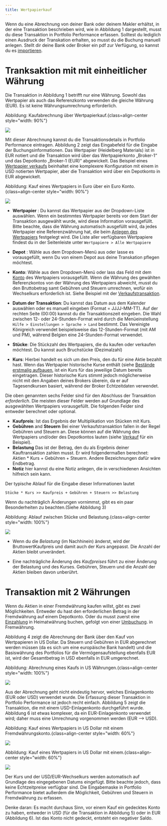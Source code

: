 ```yaml
---
title: Wertpapierkauf
---
```

Wenn du eine Abrechnung von deiner Bank oder deinem Makler erhältst, in der eine Transaktion beschrieben wird, wie in Abbildung 1 dargestellt, musst du diese Transaktion in Portfolio Performance erfassen. Solltest du lediglich einen Ausdruck der Transkation erhalten, so musst du die Buchung manuell anlegen. Stellt dir deine Bank oder Broker ein pdf zur Verfügung, so kannst du es [importieren](../../referenzhandbuch/datei/import.md).

# Tranksaktion mit mit einheitlicher Währung

Die Transaktion in Abbildung 1 betrifft nur eine Währung. Sowohl das Wertpapier als auch das Referenzkonto verwenden die gleiche Währung (EUR).  Es ist keine Währungsumrechnung erforderlich.

Abbildung: Kaufabrechnung über Wertpapierkauf.{class=align-center style="width: 90%"}

![](images/info-bank-note-share-heidelberg.svg)

Mit dieser Abrechnung kannst du die Transaktionsdetails in Portfolio Performance eintragen. Abbildung 2 zeigt das Eingabefeld für die Eingabe der Buchungsinformationen. Das Wertpapier (Heidelberg Materials) ist in EUR notiert und die Transaktion wird über das Wertpapierkonto „Broker-1“ und das Depotkonto „Broker-1 (EUR)“ abgewickelt. Das Beispiel eines [Wertpapier verkaufs](verkauf.md) beinhaltet eine komplexere Konfiguration mit einem in USD notierten Wertpapier, aber die Transaktion wird über ein Depotkonto in EUR abgewickelt.

Abbildung: Kauf eines Wertpapiers in Euro über ein Euro Konto.{class=align-center style="width: 90%"}

![](images/mnu-transaction-buy-share-heidelberg.png)

- **Wertpapier** : Du kannst das Wertpapier aus der Dropdown-Liste auswählen. Wenn ein bestimmtes Wertpapier bereits vor dem Start der Transaktion ausgewählt wurde, wird diese Information vorausgefüllt. Bitte beachte, dass die Währung automatisch ausgefüllt wird, da jedes Wertpapier eine Referenzwährung hat, die beim [Anlegen des Wertpapiers](../intro-wertpapiere-anlegen.md) festgelegt wird. Die Liste aller verfügbaren Wertpapiere findest du in der Seitenleiste unter `Wertpapiere > Alle Wertpapiere`

- **Depot** : Wähle aus dem Dropdown-Menü aus oder lasse es vorausgefüllt, wenn Du von einem Depot aus deine Transkation pflegen möchtest.

- **Konto**: Wähle aus dem Dropdown-Menü oder lass das Feld mit dem [Konto](../../referenzhandbuch/ansichten/stammdaten/konten.md) des Wertpapiers vorausgefüllt. Wenn die Währung des gewählten Referenzkontos von der Währung des Wertpapiers abweicht, musst du den Bruttobetrag samt Gebühren und Steuern umrechnen, wofür ein Wechselkurs erforderlich ist. Siehe Beispiel mit der [Verkaufstransaktion](verkauf.md).

- **Datum der Transaktion**: Du kannst das Datum aus dem Kalender auswählen oder es manuell eingeben (Format = JJJJ-MM-TT). Auf der rechten Seite (00:00) kannst du die Transaktionszeit eingeben. Die Wahl zwischen 12- oder 24-Stunden-Format wird durch die Menüeinstellung `Hilfe > Einstellungen > Sprache > Land` bestimmt. Das Vereinigte Königreich verwendet beispielsweise das 12-Stunden-Format (mit AM und PM), während Belgien eine 24-Stunden-Format verwendet.

- **Stücke**: Die Stückzahl des Wertpapiers, die du kaufen oder verkaufen möchtest. Du kannst auch Bruchstücke (Dezimalzahl)
- **Kurs**: Hierbei handelt es sich um den Preis, den du für eine Aktie bezahlt hast. Wenn das Wertpapier historische Kurse enthält (siehe [Bestände erstmalig aufbauen](../intro-bestaende-erstmalig-aufbauen.md), ist ein Kurs für das jeweilige Datum bereits eingetragen. Dieser historische Kurs stimmt jedoch möglicherweise nicht mit den Angaben deines Brokers überein, da er auf Tagesendkursen basiert, während der Broker Echtzeitdaten verwendet.

Die oben genannten sechs Felder sind für den Abschluss der Transaktion *erforderlich*. Die meisten dieser Felder werden auf Grundlage des ausgewählten Wertpapiers vorausgefüllt. Die folgenden Felder sind entweder berechnet oder optional.

- **Kaufpreis**: Ist das Ergebnis der Multiplikation von Stücken mit Kurs.
- **Gebühren** and **Steuern** Bei einer Verkaufstransaktion fallen in der Regel Gebühren und Steuern an. Diese können auf die Währung des Wertpapiers und/oder des Depotkontos lauten (siehe [Verkauf](verkauf.md) für ein Beispiel).
- **Belastung** Das ist der Betrag, den du als Ergebnis deiner Kauftransaktion zahlen musst. Er wird folgendermaßen berechnet: Aktien * Kurs + Gebühren + Steuern. Andere Bezeichnungen dafür wäre Endbetrag.
- **Notiz** hier kannst du eine Notiz anlegen, die in verschiedenen Ansichten hilfreich sein kann.

Der typische Ablauf für die Eingabe dieser Informationen lautet
  
`Stücke * Kurs >> Kaufpreis + Gebühren + Steuern >> Belastung`

Wenn du nachträglich Änderungen vornimmst, gibt es ein paar Besonderheiten zu beachten.(Siehe Abbildung 3)

Abbildung: Ablauf zwischen Stücke und Belastung.{class=align-center style="width: 100%"}

![](images/info-transaktions-berechnung.svg)

- Wenn du die *Belastung* (im Nachhinein) änderst, wird der BruttowertKaufpreis und damit auch der Kurs angepasst. Die Anzahl der Aktien bleibt unverändert.

- Eine nachträgliche Änderung des *Kaufpreises* führt zu einer Änderung der Belastung und des Kurses. Gebühren, Steuern und die Anzahl der Aktien bleiben davon unberührt.

# Transaktion mit 2 Währungen
Wenn du Aktien in einer Fremdwährung kaufen willst, gibt es zwei Möglichkeiten. Entweder du hast den erforderlichen Betrag in der Fremdwährung auf einem Depotkonto. Oder du musst zuerst eine [Einzahlung](einzahlung.md) in Heimatwährung buchen, gefolgt von einer [Umbuchung](einzahlung.md#umbuchung-zwischen-unterschiedlichen-währungen). in Fremwährung. 

Abbildung 4 zeigt die Abrechnung der Bank über den Kauf von Wertpapieren in US Dollar. Da Steuern und Gebühren in EUR abgerechnet werden müssen (da es sich um eine europäische Bank handelt) und die Basiswährung des Portfolios für die Vermögensaufstellung ebenfalls EUR ist, wird der Gesamtbetrag in USD ebenfalls in EUR umgerechnet.

Abbildung: Abrechnung eines Kaufs in US Währungen.{class=align-center style="width: 100%"}

![](images/info-bank-note-share-adobe.svg)

Aus der Abrechnung geht nicht eindeutig hervor, welches Einlagenkonto (EUR oder USD) verwendet wurde. Die Erfassung dieser Transaktion in Portfolio Performance ist jedoch recht einfach. Abbildung 5 zeigt die Transaktion, die mit einem USD-Einlagenkonto durchgeführt wurde. Abbildung 6 ist etwas komplexer, da ein EUR-Einlagenkonto verwendet wird; daher muss eine Umrechnung vorgenommen werden (EUR --> USD).

Abbildung: Kauf eines Wertpapiers in US Dollar mit einem Fremdwährungskonto.{class=align-center style="width: 60%"}

![](images/mnu-transaction-buy-share-adobe-usd-account.png)

Abbildung: Kauf eines Wertpapiers in US Dollar mit einem.{class=align-center style="width: 60%"}

![](images/mnu-transaction-buy-share-adobe-EUR-account.png)

Der Kurs und der USD/EUR-Wechselkurs werden automatisch auf Grundlage des eingegebenen Datums eingefügt. Bitte beachte jedoch, dass keine Echtzeitpreise verfügbar sind. Die Eingabemaske in Portfolio Performance bietet außerdem die Möglichkeit, Gebühren und Steuern in Fremdwährung zu erfassen. 

Denke daran: Es macht durchaus Sinn, vor einem Kauf ein gedecktes Konto zu haben, entweder in USD (für die Transaktion in Abbildung 5) oder in EUR (Abbildung 6). Ist das Konto nicht gedeckt, entsteht ein negativer Saldo.